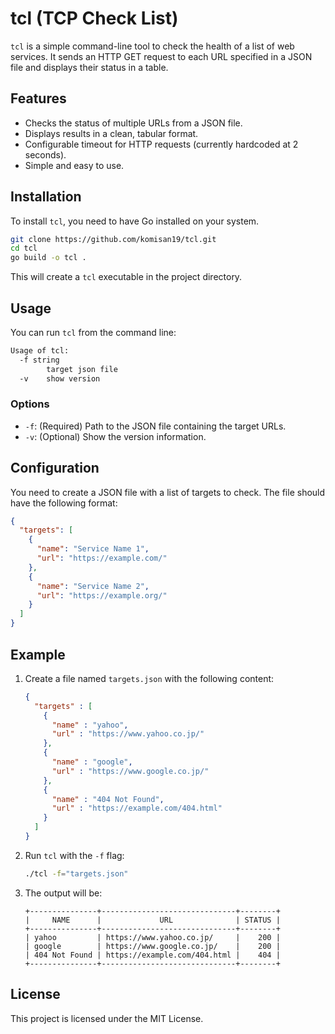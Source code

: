 # tcl (TCP Check List)

`tcl` is a simple command-line tool to check the health of a list of web services. It sends an HTTP GET request to each URL specified in a JSON file and displays their status in a table.

## Features

-   Checks the status of multiple URLs from a JSON file.
-   Displays results in a clean, tabular format.
-   Configurable timeout for HTTP requests (currently hardcoded at 2 seconds).
-   Simple and easy to use.

## Installation

To install `tcl`, you need to have Go installed on your system.

```bash
git clone https://github.com/komisan19/tcl.git
cd tcl
go build -o tcl .
```

This will create a `tcl` executable in the project directory.

## Usage

You can run `tcl` from the command line:

```bash
Usage of tcl:
  -f string
        target json file
  -v    show version
```

### Options

-   `-f`: (Required) Path to the JSON file containing the target URLs.
-   `-v`: (Optional) Show the version information.

## Configuration

You need to create a JSON file with a list of targets to check. The file should have the following format:

```json
{
  "targets": [
    {
      "name": "Service Name 1",
      "url": "https://example.com/"
    },
    {
      "name": "Service Name 2",
      "url": "https://example.org/"
    }
  ]
}
```

## Example

1.  Create a file named `targets.json` with the following content:

    ```json
    {
      "targets" : [
        {
          "name" : "yahoo",
          "url" : "https://www.yahoo.co.jp/"
        },
        {
          "name" : "google",
          "url" : "https://www.google.co.jp/"
        },
        {
          "name" : "404 Not Found",
          "url" : "https://example.com/404.html"
        }
      ]
    }
    ```

2.  Run `tcl` with the `-f` flag:

    ```bash
    ./tcl -f="targets.json"
    ```

3.  The output will be:

    ```
    +---------------+------------------------------+--------+
    |     NAME      |             URL              | STATUS |
    +---------------+------------------------------+--------+
    | yahoo         | https://www.yahoo.co.jp/     |    200 |
    | google        | https://www.google.co.jp/    |    200 |
    | 404 Not Found | https://example.com/404.html |    404 |
    +---------------+------------------------------+--------+
    ```

## License

This project is licensed under the MIT License.